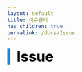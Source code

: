 ```yaml
---
layout: default
title: 이슈관리
has_children: true
permalink: /docs/Issue
---
```


<div style="font-size:32px; font-weight: 800; border-left: 7px solid #0687f0; padding-left:15px !important; color:#000000">Issue</div>


             


